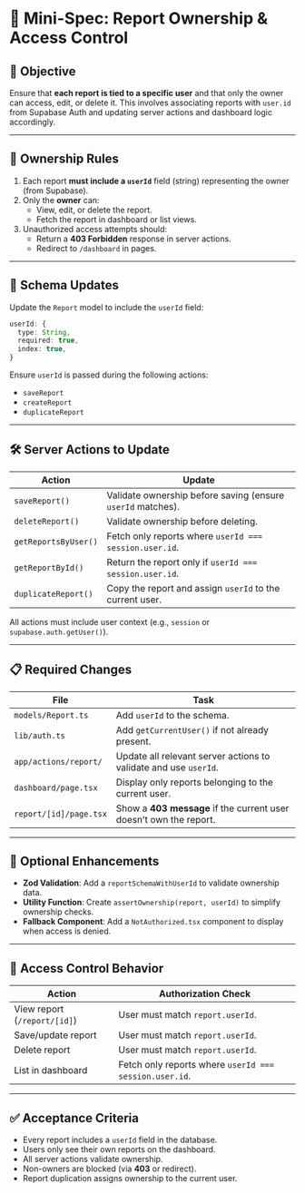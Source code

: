 # 🧾 Mini-Spec: Report Ownership & Access Control

## 🎯 Objective

Ensure that **each report is tied to a specific user** and that only the owner can access, edit, or delete it. This involves associating reports with `user.id` from Supabase Auth and updating server actions and dashboard logic accordingly.

---

## 🔐 Ownership Rules

1. Each report **must include a `userId`** field (string) representing the owner (from Supabase).
2. Only the **owner** can:
    - View, edit, or delete the report.
    - Fetch the report in dashboard or list views.
3. Unauthorized access attempts should:
    - Return a **403 Forbidden** response in server actions.
    - Redirect to `/dashboard` in pages.

---

## 🧱 Schema Updates

Update the `Report` model to include the `userId` field:

```ts
userId: {
  type: String,
  required: true,
  index: true,
}
```

Ensure `userId` is passed during the following actions:
- `saveReport`
- `createReport`
- `duplicateReport`

---

## 🛠️ Server Actions to Update

| **Action**          | **Update**                                                                 |
|----------------------|---------------------------------------------------------------------------|
| `saveReport()`       | Validate ownership before saving (ensure `userId` matches).              |
| `deleteReport()`     | Validate ownership before deleting.                                      |
| `getReportsByUser()` | Fetch only reports where `userId === session.user.id`.                   |
| `getReportById()`    | Return the report only if `userId === session.user.id`.                  |
| `duplicateReport()`  | Copy the report and assign `userId` to the current user.                 |

All actions must include user context (e.g., `session` or `supabase.auth.getUser()`).

---

## 📋 Required Changes

| **File**                  | **Task**                                                                 |
|---------------------------|-------------------------------------------------------------------------|
| `models/Report.ts`        | Add `userId` to the schema.                                             |
| `lib/auth.ts`             | Add `getCurrentUser()` if not already present.                         |
| `app/actions/report/`     | Update all relevant server actions to validate and use `userId`.       |
| `dashboard/page.tsx`      | Display only reports belonging to the current user.                    |
| `report/[id]/page.tsx`    | Show a **403 message** if the current user doesn’t own the report.      |

---

## 🧪 Optional Enhancements

- **Zod Validation**: Add a `reportSchemaWithUserId` to validate ownership data.
- **Utility Function**: Create `assertOwnership(report, userId)` to simplify ownership checks.
- **Fallback Component**: Add a `NotAuthorized.tsx` component to display when access is denied.

---

## 🔐 Access Control Behavior

| **Action**              | **Authorization Check**                              |
|--------------------------|-----------------------------------------------------|
| View report (`/report/[id]`) | User must match `report.userId`.                     |
| Save/update report       | User must match `report.userId`.                     |
| Delete report            | User must match `report.userId`.                     |
| List in dashboard        | Fetch only reports where `userId === session.user.id`. |

---

## ✅ Acceptance Criteria

- Every report includes a `userId` field in the database.
- Users only see their own reports on the dashboard.
- All server actions validate ownership.
- Non-owners are blocked (via **403** or redirect).
- Report duplication assigns ownership to the current user.
